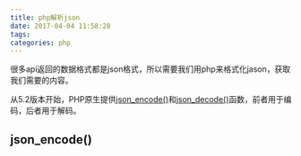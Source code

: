 ```yaml
---
title: php解析json
date: 2017-04-04 11:58:28
tags:
categories: php
---
```


很多api返回的数据格式都是json格式，所以需要我们用php来格式化jason，获取我们需要的内容。



从5.2版本开始，PHP原生提供[json_encode()](http://www.php.net/manual/en/function.json-encode.php)和[json_decode()](http://www.php.net/manual/en/function.json-decode.php)函数，前者用于编码，后者用于解码。

<!--more-->

## json_encode()

